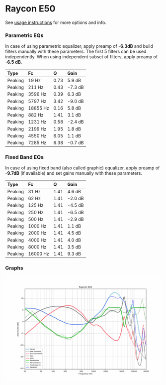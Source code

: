 # Raycon E50
See [usage instructions](https://github.com/jaakkopasanen/AutoEq#usage) for more options and info.

### Parametric EQs
In case of using parametric equalizer, apply preamp of **-6.3dB** and build filters manually
with these parameters. The first 5 filters can be used independently.
When using independent subset of filters, apply preamp of **-6.5 dB**.

| Type    | Fc       |    Q | Gain    |
|:--------|:---------|:-----|:--------|
| Peaking | 19 Hz    | 0.73 | 5.9 dB  |
| Peaking | 211 Hz   | 0.43 | -7.3 dB |
| Peaking | 3596 Hz  | 0.39 | 6.3 dB  |
| Peaking | 5797 Hz  | 3.42 | -9.0 dB |
| Peaking | 18855 Hz | 0.16 | 5.8 dB  |
| Peaking | 882 Hz   | 1.41 | 3.1 dB  |
| Peaking | 1231 Hz  | 0.58 | -2.4 dB |
| Peaking | 2199 Hz  | 1.95 | 1.8 dB  |
| Peaking | 4550 Hz  | 6.05 | 1.1 dB  |
| Peaking | 7285 Hz  | 6.38 | -0.7 dB |

### Fixed Band EQs
In case of using fixed band (also called graphic) equalizer, apply preamp of **-9.7dB**
(if available) and set gains manually with these parameters.

| Type    | Fc       |    Q | Gain    |
|:--------|:---------|:-----|:--------|
| Peaking | 31 Hz    | 1.41 | 4.6 dB  |
| Peaking | 62 Hz    | 1.41 | -2.0 dB |
| Peaking | 125 Hz   | 1.41 | -4.5 dB |
| Peaking | 250 Hz   | 1.41 | -6.5 dB |
| Peaking | 500 Hz   | 1.41 | -2.9 dB |
| Peaking | 1000 Hz  | 1.41 | 1.1 dB  |
| Peaking | 2000 Hz  | 1.41 | 4.5 dB  |
| Peaking | 4000 Hz  | 1.41 | 4.0 dB  |
| Peaking | 8000 Hz  | 1.41 | 3.5 dB  |
| Peaking | 16000 Hz | 1.41 | 9.3 dB  |

### Graphs
![](./Raycon%20E50.png)